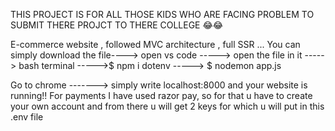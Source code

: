 THIS PROJECT IS FOR ALL THOSE KIDS WHO ARE FACING PROBLEM TO SUBMIT THERE PROJCT TO THERE COLLEGE 😂😂

E-commerce website , followed MVC architecture , full SSR ...
You can simply download the file----> open vs code -----> open the file in it -----> bash terminal ----->$ npm i dotenv -----> $ nodemon app.js

Go to chrome -------> simply write localhost:8000 and your website is running!! 
For payments I have used razor pay, so for that u have to create your own account and from there u will get 2 keys for which u will put in this .env file
